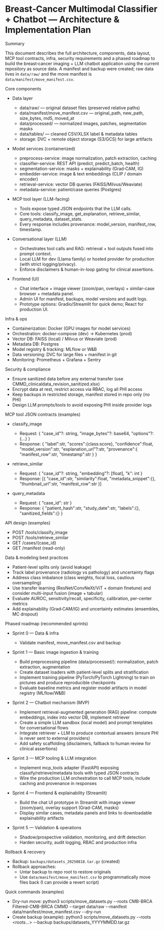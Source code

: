 # Breast‑Cancer Multimodal Classifier + Chatbot — Architecture & Implementation Plan

Summary

This document describes the full architecture, components, data layout, MCP tool contracts, infra, security requirements and a phased roadmap to build the breast‑cancer imaging + LLM chatbot application using the current repository as source data. A manifest and backup were created; raw data lives in `data/raw/` and the move manifest is `data/manifest/move_manifest.csv`.

Core components

- Data layer
  - data/raw/ — original dataset files (preserved relative paths)
  - data/manifest/move_manifest.csv — original_path, new_path, size_bytes, md5, moved_at
  - data/processed/ — normalized images, patches, segmentation masks
  - data/tables/ — cleaned CSV/XLSX label & metadata tables
  - storage: DVC + remote object storage (S3/GCS) for large artifacts

- Model services (containerized)
  - preprocess-service: image normalization, patch extraction, caching
  - classifier-service: REST API (predict, predict_batch, health)
  - segmentation-service: masks + explainability (Grad‑CAM, IG)
  - embedder-service: image & text embeddings (CLIP / domain encoder)
  - retrieval-service: vector DB queries (FAISS/Milvus/Weaviate)
  - metadata-service: patient/case queries (Postgres)

- MCP tool layer (LLM-facing)
  - Tools expose typed JSON endpoints that the LLM calls.
  - Core tools: classify_image, get_explanation, retrieve_similar, query_metadata, dataset_stats.
  - Every response includes provenance: model_version, manifest_row, timestamp.

- Conversational layer (LLM)
  - Orchestrates tool calls and RAG: retrieval + tool outputs fused into prompt context.
  - Local LLM for dev (Llama family) or hosted provider for production (with strict logging/privacy).
  - Enforce disclaimers & human-in-loop gating for clinical assertions.

- Frontend (UI)
  - Chat interface + image viewer (zoom/pan, overlays) + similar-case browser + metadata panel.
  - Admin UI for manifest, backups, model versions and audit logs.
  - Prototype options: Gradio/Streamlit for quick demo; React for production UI.

Infra & ops

- Containerization: Docker (GPU images for model services)
- Orchestration: docker-compose (dev) → Kubernetes (prod)
- Vector DB: FAISS (local) / Milvus or Weaviate (prod)
- Metadata DB: Postgres
- Model registry & tracking: MLflow or W&B
- Data versioning: DVC for large files + manifest in git
- Monitoring: Prometheus + Grafana + Sentry

Security & compliance

- Ensure sanitized data before any external transfer (use CMMD_clinicaldata_revision_sanitized.xlsx)
- Encrypt data at rest, restrict access via RBAC, log all PHI access
- Keep backups in restricted storage, manifest stored in repo only (no PHI)
- Design LLM prompts/tools to avoid exposing PHI inside provider logs

MCP tool JSON contracts (examples)

- classify_image
  - Request: { "case_id"?: string, "image_bytes"?: base64, "options"?: {...} }
  - Response: { "label":str, "scores":{class:score}, "confidence":float, "model_version":str, "explanation_url"?:str, "provenance":{ "manifest_row":str, "timestamp":str } }

- retrieve_similar
  - Request: { "case_id"?: string, "embedding"?: [float], "k": int }
  - Response: [{ "case_id":str, "similarity":float, "metadata_snippet":{}, "thumbnail_url":str, "manifest_row":str }]

- query_metadata
  - Request: { "case_id": str }
  - Response: { "patient_hash":str, "study_date":str, "labels":{}, "sanitized_fields":{} }

API design (examples)

- POST /tools/classify_image
- POST /tools/retrieve_similar
- GET /cases/{case_id}
- GET /manifest (read-only)

Data & modeling best practices

- Patient-level splits only (avoid leakage)
- Track label provenance (radiology vs pathology) and uncertainty flags
- Address class imbalance (class weights, focal loss, cautious oversampling)
- Use transfer learning (ResNet/ConvNeXt/ViT + domain finetune) and consider multi-input fusion (image + tabular)
- Evaluate AUROC, sensitivity/recall, specificity, calibration, per-center metrics
- Add explainability (Grad‑CAM/IG) and uncertainty estimates (ensembles, MC dropout)

Phased roadmap (recommended sprints)

- Sprint 0 — Data & infra
  - Validate manifest, move_manifest.csv and backup

- Sprint 1 — Basic image ingestion & training
  - Build preprocessing pipeline (data/processed/): normalization, patch extraction, augmentation
  - Create dataset loaders with patient-level splits and stratification
  - Implement training pipeline (PyTorch/PyTorch Lightning) to train on pictures and produce reproducible checkpoints
  - Evaluate baseline metrics and register model artifacts in model registry (MLflow/W&B)

- Sprint 2 — Chatbot mechanism (MVP)
  - Implement retrieval-augmented generation (RAG) pipeline: compute embeddings, index into vector DB, implement retriever
  - Create a simple LLM sandbox (local model) and prompt templates for conversational flows
  - Integrate retriever + LLM to produce contextual answers (ensure PHI is never sent to external providers)
  - Add safety scaffolding (disclaimers, fallback to human review for clinical assertions)

- Sprint 3 — MCP tooling & LLM integration
  - Implement mcp_tools adapter (FastAPI) exposing classify/retrieve/metadata tools with typed JSON contracts
  - Wire the production LLM orchestration to call MCP tools, include caching and provenance in responses

- Sprint 4 — Frontend & explainability (Streamlit)
  - Build the chat UI prototype in Streamlit with image viewer (zoom/pan), overlay support (Grad-CAM, masks)
  - Display similar cases, metadata panels and links to downloadable explainability artifacts

- Sprint 5 — Validation & operations
  - Shadow/prospective validation, monitoring, and drift detection
  - Harden security, audit logging, RBAC and production infra

Rollback & recovery

- Backup: `backups/datasets_20250818.tar.gz` (created)
- Rollback approaches:
  - Untar backup to repo root to restore originals
  - Use `data/manifest/move_manifest.csv` to programmatically move files back (I can provide a revert script)

Quick commands (examples)

- Dry-run move: python3 scripts/move_datasets.py --roots CMB-BRCA Filtered-CMB-BRCA CMMD --target data/raw --manifest data/manifest/move_manifest.csv --dry-run
- Create backup (example): python3 scripts/move_datasets.py --roots <roots...> --backup backups/datasets_YYYYMMDD.tar.gz
